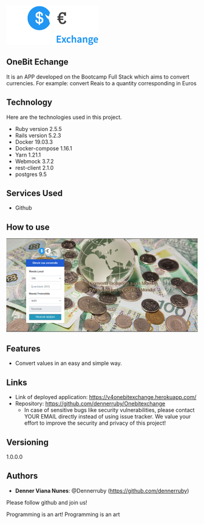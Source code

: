 ![Logo of the project](https://github.com/dennerruby/Onebitexchange/blob/master/public/readme_images/logo.png)
 
## OneBit Echange
 
It is an APP developed on the Bootcamp Full Stack
which aims to convert currencies.
For example: convert Reais to a quantity
corresponding in Euros
 
 
## Technology 
 
Here are the technologies used in this project.
 
* Ruby version  2.5.5
* Rails version 5.2.3
* Docker 19.03.3
* Docker-compose 1.16.1
* Yarn 1.21.1
* Webmock 3.7.2
* rest-client 2.1.0
* postgres 9.5

## Services Used
 
* Github


 
## How to use
 
![Home Screen](https://github.com/dennerruby/Onebitexchange/blob/master/public/readme_images/Captura%20de%20tela%20de%202020-01-13%2021-00-42.png)
 
 
## Features
 
  - Convert values in an easy and simple way.
 
 
## Links
 
  - Link of deployed application: https://v4onebitexchange.herokuapp.com/
  - Repository: https://github.com/dennerruby/Onebitexchange
    - In case of sensitive bugs like security vulnerabilities, please contact
      YOUR EMAIL directly instead of using issue tracker. We value your effort
      to improve the security and privacy of this project!
 
 
## Versioning
 
1.0.0.0
 
 
## Authors
 
* **Denner Viana Nunes**: @Dennerruby (https://github.com/dennerruby)
 
 
Please follow github and join us!

Programming is an art!
Programming is an art

